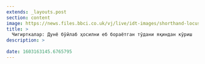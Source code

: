```yaml
--- 
extends: _layouts.post 
section: content 
image: https://news.files.bbci.co.uk/vj/live/idt-images/shorthand-locusts_vr/locust_promo_1920-nc_lcjdn.png 
title: > 
  Чигирткалар: Дунё бўйлаб ҳосилни еб бораётган тўдани яқиндан кўриш 
description: > 
   
date: 1603163145.6765795 
--- 
```


